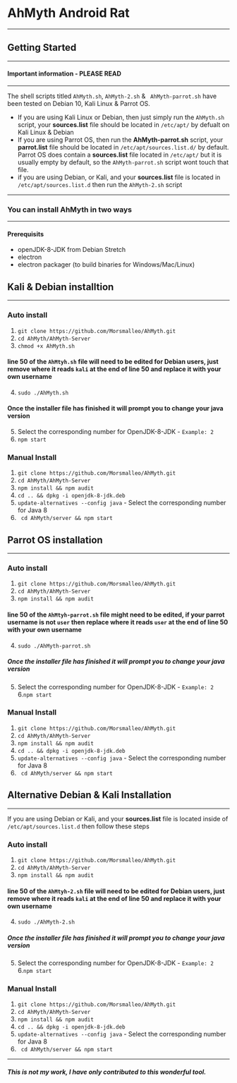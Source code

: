 # AhMyth Android Rat
----------------------
## Getting Started
----------------------
#### Important information - PLEASE READ
-----------------------------------------
The shell scripts titled `AhMyth.sh`, `AhMyth-2.sh` & ` AhMyth-parrot.sh` have been tested on Debian 10, Kali Linux & Parrot OS.
- If you are using Kali Linux or Debian, then just simply run the `AhMyth.sh` script, your **sources.list** file should be located in `/etc/apt/` by defualt on Kali Linux & Debian
- If you are using Parrot OS, then run the **AhMyth-parrot.sh** script, your **parrot.list** file should be located in `/etc/apt/sources.list.d/` by default. Parrot OS does contain a **sources.list** file located in `/etc/apt/` but it is usually empty by default, so the `AhMyth-parrot.sh` script wont touch that file.
- if you are using Debian, or Kali, and your **sources.list** file is located in `/etc/apt/sources.list.d` then run the `AhMyth-2.sh` script
------------------------------------------------------
### You can install AhMyth in two ways
--------------------------------------
#### Prerequisits
- openJDK-8-JDK from Debian Stretch
- electron 
- electron packager (to build binaries for Windows/Mac/Linux)

## Kali & Debian installtion
-----------------------------
### Auto install
1. ```git clone https://github.com/Morsmalleo/AhMyth.git```
2. ```cd AhMyth/AhMyth-Server```
3. ```chmod +x AhMyth.sh```
#### line 50 of the `AhMtyh.sh` file will need to be edited for **Debian users**, just remove where it reads `kali` at the end of line 50 and replace it with your own username 
4. ```sudo ./AhMyth.sh```
#### Once the installer file has finished it will prompt you to change your java version
5.  Select the corresponding number for OpenJDK-8-JDK - `Example: 2`
6. ```npm start```

### Manual Install
1. ```git clone https://github.com/Morsmalleo/AhMyth.git```
2. ```cd AhMyth/AhMyth-Server```
3. ```npm install && npm audit```
4. ```cd .. && dpkg -i openjdk-8-jdk.deb```
5. ```update-alternatives --config java``` - Select the corresponding number for Java 8
6. ``` cd AhMyth/server && npm start```

## Parrot OS installation
--------------------------
### Auto install
1. ```git clone https://github.com/Morsmalleo/AhMyth.git```
2. ```cd AhMyth/AhMyth-Server```
3. ```npm install && npm audit```
#### line 50 of the `AhMtyh-parrot.sh` file might need to be edited, if your parrot username is not `user` then replace where it reads `user` at the end of line 50 with your own username
4. ```sudo ./AhMyth-parrot.sh```
##### Once the installer file has finished it will prompt you to change your java version
5.  Select the corresponding number for OpenJDK-8-JDK - `Example: 2`
6.```npm start```

### Manual Install
1. ```git clone https://github.com/Morsmalleo/AhMyth.git```
2. ```cd AhMyth/AhMyth-Server```
3. ```npm install && npm audit```
4. ```cd .. && dpkg -i openjdk-8-jdk.deb```
5. ```update-alternatives --config java``` - Select the corresponding number for Java 8
6. ``` cd AhMyth/server && npm start```

## Alternative Debian & Kali Installation
------------------------------------------
If you are using Debian or Kali, and your **sources.list** file is located inside of `/etc/apt/sources.list.d` then
follow these steps

### Auto install
1. ```git clone https://github.com/Morsmalleo/AhMyth.git```
2. ```cd AhMyth/AhMyth-Server```
3. ```npm install && npm audit```
#### line 50 of the `AhMtyh-2.sh` file will need to be edited for **Debian users**, just remove where it reads `kali` at the end of line 50 and replace it with your own username 
4. ```sudo ./AhMyth-2.sh```
##### Once the installer file has finished it will prompt you to change your java version
5.  Select the corresponding number for OpenJDK-8-JDK - `Example: 2`
6.```npm start```

### Manual Install
1. ```git clone https://github.com/Morsmalleo/AhMyth.git```
2. ```cd AhMyth/AhMyth-Server```
3. ```npm install && npm audit```
4. ```cd .. && dpkg -i openjdk-8-jdk.deb```
5. ```update-alternatives --config java``` - Select the corresponding number for Java 8
6. ``` cd AhMyth/server && npm start```
--------------------------------------------------------------------------
##### This is not my work, I have only contributed to this wonderful tool.

